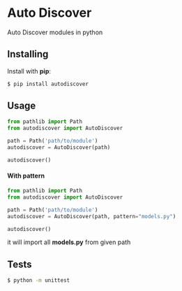 # Auto Discover

Auto Discover modules in python

Installing
----------

Install with **pip**:

```sh
$ pip install autodiscover
```


Usage
----------

```py
from pathlib import Path
from autodiscover import AutoDiscover

path = Path('path/to/module')
autodiscover = AutoDiscover(path)

autodiscover()
```

#### **With pattern**

```py
from pathlib import Path
from autodiscover import AutoDiscover

path = Path('path/to/module')
autodiscover = AutoDiscover(path, pattern="models.py")

autodiscover()
```
it will import all **models.py** from given path


Tests
----------
```sh
$ python -m unittest
```
